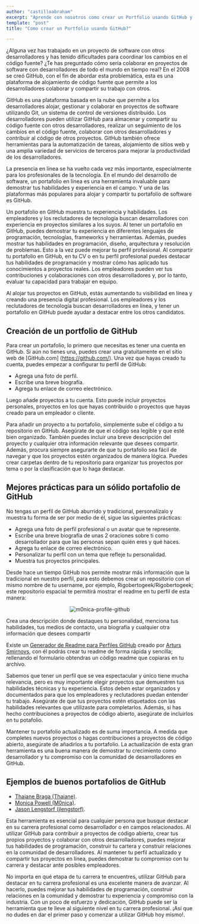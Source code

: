 ```yaml
---
author: "castilloabraham"
excerpt: "Aprende con nosotros como crear un Portfolio usando GitHub y sobresaltar entre el resto de candidatos mientras buscas un nuevo trabajo."
template: "post"
title: "Como crear un Portfolio usando GitHub?"

---
```


¿Alguna vez has trabajado en un proyecto de software con otros desarrolladores y has tenido dificultades para coordinar los cambios en el código fuente? ¿Te has preguntado cómo sería colaborar en proyectos de software con desarrolladores de todo el mundo en tiempo real? En el 2008 se creó GitHub, con el fin de abordar esta problemática, esta es una plataforma de alojamiento de código fuente que permite a los desarrolladores colaborar y compartir su trabajo con otros.

GitHub es una plataforma basada en la nube que permite a los desarrolladores alojar, gestionar y colaborar en proyectos de software utilizando Git, un sistema de control de versiones distribuido. Los desarrolladores pueden utilizar GitHub para almacenar y compartir su código fuente con otros desarrolladores, realizar un seguimiento de los cambios en el código fuente, colaborar con otros desarrolladores y contribuir al código de otros proyectos. GitHub también ofrece herramientas para la automatización de tareas, alojamiento de sitios web y una amplia variedad de servicios de terceros para mejorar la productividad de los desarrolladores.

La presencia en línea se ha vuelto cada vez más importante, especialmente para los profesionales de la tecnología. En el mundo del desarrollo de software, un portafolio en línea es una herramienta invaluable para demostrar tus habilidades y experiencia en el campo. Y una de las plataformas más populares para alojar y compartir tu portafolio de software es GitHub.

Un portafolio en GitHub muestra tu experiencia y habilidades. Los empleadores y los reclutadores de tecnología buscan desarrolladores con experiencia en proyectos similares a los suyos. Al tener un portafolio en GitHub, puedes demostrar tu experiencia en diferentes lenguajes de programación, tecnologías, frameworks y herramientas. Además, puedes mostrar tus habilidades en programación, diseño, arquitectura y resolución de problemas. Esto a la vez puede mejorar tu perfil profesional. Al compartir tu portafolio en GitHub, en tu CV o en tu perfil profesional puedes destacar tus habilidades de programación y mostrar cómo has aplicado tus conocimientos a proyectos reales. Los empleadores pueden ver tus contribuciones y colaboraciones con otros desarrolladores y, por lo tanto, evaluar tu capacidad para trabajar en equipo.

Al alojar tus proyectos en GitHub, estás aumentando tu visibilidad en línea y creando una presencia digital profesional. Los empleadores y los reclutadores de tecnología buscan desarrolladores en línea, y tener un portafolio en GitHub puede ayudar a destacar entre los otros candidatos.


## Creación de un portfolio de GitHub

Para crear un portafolio, lo primero que necesitas es tener una cuenta en GitHub. Si aún no tienes una, puedes crear una gratuitamente en el sitio web de [GitHub.com] (https://github.com/). Una vez que hayas creado tu cuenta, puedes empezar a configurar tu perfil de GitHub:

* Agrega una foto de perfil.
* Escribe una breve biografía.
* Agrega tu enlace de correo electrónico.

Luego añade proyectos a tu cuenta. Esto puede incluir proyectos personales, proyectos en los que hayas contribuido o proyectos que hayas creado para un empleador o cliente.

Para añadir un proyecto a tu portafolio, simplemente sube el código a tu repositorio en GitHub. Asegúrate de que el código sea legible y que esté bien organizado. También puedes incluir una breve descripción del proyecto y cualquier otra información relevante que desees compartir. Además, procura siempre asegurarte de que tu portafolio sea fácil de navegar y que los proyectos estén organizados de manera lógica. Puedes crear carpetas dentro de tu repositorio para organizar tus proyectos por tema o por la clasificación que lo haga destacar.


## Mejores prácticas para un sólido portafolio de GitHub

No tengas un perfil de GitHub aburrido y tradicional, personalízalo y muestra tu forma de ser por medio de él, sigue las siguientes prácticas:

* Agrega una foto de perfil profesional o un avatar que te represente.
* Escribe una breve biografía de unas 2 oraciones sobre ti como desarrollador para que las personas sepan quién eres y qué haces.
* Agrega tu enlace de correo electrónico.
* Personalizar tu perfil con un tema que refleje tu personalidad.
* Muestra tus proyectos principales.

Desde hace un tiempo GitHub nos permite mostrar más información que la tradicional en nuestro perfil, para esto debemos crear un repositorio con el mismo nombre de tu username, por ejemplo, Rigobertogeek/Rigobertogeek; este repositorio espacial te permitirá mostrar el readme en tu perfil de esta manera:


<div style="text-align:center;">

![m0nica-profile-github](https://github.com/castilloabraham/4g-blog/blob/ee1660e0c274c81109347d4c2f8e61f92ed15ba0/blog_images/m0nica-profile-github.png)
</div>


Crea una descripción donde destaques tu personalidad, menciona tus habilidades, tus medios de contacto, una biografía y cualquier otra información que desees compartir

Existe un [Generador de Readme para Perfiles GitHub](https://arturssmirnovs.github.io/github-profile-readme-generator/) creado por [Arturs Smirnovs](https://github.com/arturssmirnovs), con él podrás crear tu readme de forma rápida y sencilla; rellenando el formulario obtendras un código readme que copiaras en tu archivo.

Sabemos que tener un perfil que se vea espectacular y único tiene mucha relevancia, pero es muy importante elegir proyectos que demuestren tus habilidades técnicas y tu experiencia. Estos deben estar organizados y documentados para que los empleadores y reclutadores puedan entender tu trabajo. Asegúrate de que tus proyectos estén etiquetados con las habilidades relevantes que utilizaste para completarlos. Además, si has hecho contribuciones a proyectos de código abierto, asegúrate de incluirlos en tu potafolio.

Mantener tu portafolio actualizado es de suma importancia. A medida que completes nuevos proyectos o hagas contribuciones a proyectos de código abierto, asegúrate de añadirlos a tu portafolio. La actualización de esta gran herramienta es una buena manera de demostrar tu crecimiento como desarrollador y tu compromiso con la comunidad de desarrolladores en GitHub.


## Ejemplos de buenos portafolios de GitHub

* [Thaiane Braga (Thaiane)](https://github.com/Thaiane).
* [Monica Powell (M0nica)](https://github.com/M0nica).
* [Jason Lengstorf (jlengstorf)](https://github.com/jlengstorf).

Esta herramienta es esencial para cualquier persona que busque destacar en su carrera profesional como desarrollador o en campos relacionados. Al utilizar GitHub para contribuir a proyectos de código abierto, crear tus propios proyectos y colaborar con otros desarrolladores, puedes mejorar tus habilidades de programación, construir tu cartera y construir relaciones en la comunidad de desarrolladores. Al mantener tu perfil actualizado y compartir tus proyectos en línea, puedes demostrar tu compromiso con tu carrera y destacar ante posibles empleadores.

No importa en qué etapa de tu carrera te encuentres, utilizar GitHub para destacar en tu carrera profesional es una excelente manera de avanzar. Al hacerlo, puedes mejorar tus habilidades de programación, construir relaciones en la comunidad y demostrar tu experiencia y compromiso con la industria. Con un poco de esfuerzo y dedicación, GitHub puede ser la herramienta que te lleve al siguiente nivel en tu carrera profesional. ¡Así que no dudes en dar el primer paso y comenzar a utilizar GitHub hoy mismo!.
